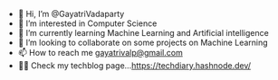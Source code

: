 - 👋 Hi, I’m @GayatriVadaparty
- 👀 I’m interested in Computer Science
- 🌱 I’m currently learning Machine Learning and Artificial intelligence
- 💞️ I’m looking to collaborate on some projects on Machine Learning
- 📫 How to reach me gayatrivalp@gmail.com
- 👩‍💻 Check my techblog page...https://techdiary.hashnode.dev/
<!---
GayatriVadaparty/GayatriVadaparty is a ✨ special ✨ repository because its `README.md` (this file) appears on your GitHub profile.
You can click the Preview link to take a look at your changes.
--->
